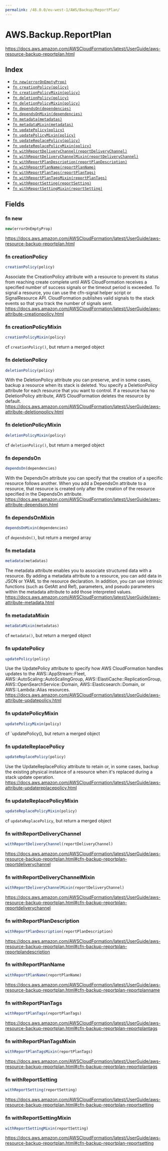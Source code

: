 ```yaml
---
permalink: /48.0.0/eu-west-1/AWS/Backup/ReportPlan/
---
```


# AWS.Backup.ReportPlan

https://docs.aws.amazon.com/AWSCloudFormation/latest/UserGuide/aws-resource-backup-reportplan.html

## Index

* [`fn new(errorOnEmptyProp)`](#fn-new)
* [`fn creationPolicy(policy)`](#fn-creationpolicy)
* [`fn creationPolicyMixin(policy)`](#fn-creationpolicymixin)
* [`fn deletionPolicy(policy)`](#fn-deletionpolicy)
* [`fn deletionPolicyMixin(policy)`](#fn-deletionpolicymixin)
* [`fn dependsOn(dependencies)`](#fn-dependson)
* [`fn dependsOnMixin(dependencies)`](#fn-dependsonmixin)
* [`fn metadata(metadatas)`](#fn-metadata)
* [`fn metadataMixin(metadatas)`](#fn-metadatamixin)
* [`fn updatePolicy(policy)`](#fn-updatepolicy)
* [`fn updatePolicyMixin(policy)`](#fn-updatepolicymixin)
* [`fn updateReplacePolicy(policy)`](#fn-updatereplacepolicy)
* [`fn updateReplacePolicyMixin(policy)`](#fn-updatereplacepolicymixin)
* [`fn withReportDeliveryChannel(reportDeliveryChannel)`](#fn-withreportdeliverychannel)
* [`fn withReportDeliveryChannelMixin(reportDeliveryChannel)`](#fn-withreportdeliverychannelmixin)
* [`fn withReportPlanDescription(reportPlanDescription)`](#fn-withreportplandescription)
* [`fn withReportPlanName(reportPlanName)`](#fn-withreportplanname)
* [`fn withReportPlanTags(reportPlanTags)`](#fn-withreportplantags)
* [`fn withReportPlanTagsMixin(reportPlanTags)`](#fn-withreportplantagsmixin)
* [`fn withReportSetting(reportSetting)`](#fn-withreportsetting)
* [`fn withReportSettingMixin(reportSetting)`](#fn-withreportsettingmixin)

## Fields

### fn new

```ts
new(errorOnEmptyProp)
```

https://docs.aws.amazon.com/AWSCloudFormation/latest/UserGuide/aws-resource-backup-reportplan.html

### fn creationPolicy

```ts
creationPolicy(policy)
```

Associate the CreationPolicy attribute with a resource to prevent its status from reaching create complete until AWS CloudFormation receives a specified number of success signals or the timeout period is exceeded. To signal a resource, you can use the cfn-signal helper script or SignalResource API. CloudFormation publishes valid signals to the stack events so that you track the number of signals sent. 
https://docs.aws.amazon.com/AWSCloudFormation/latest/UserGuide/aws-attribute-creationpolicy.html

### fn creationPolicyMixin

```ts
creationPolicyMixin(policy)
```

cf `creationPolicy()`, but return a merged object

### fn deletionPolicy

```ts
deletionPolicy(policy)
```

With the DeletionPolicy attribute you can preserve, and in some cases, backup a resource when its stack is deleted. You specify a DeletionPolicy attribute for each resource that you want to control. If a resource has no DeletionPolicy attribute, AWS CloudFormation deletes the resource by default. 
https://docs.aws.amazon.com/AWSCloudFormation/latest/UserGuide/aws-attribute-deletionpolicy.html

### fn deletionPolicyMixin

```ts
deletionPolicyMixin(policy)
```

cf `deletionPolicy()`, but return a merged object

### fn dependsOn

```ts
dependsOn(dependencies)
```

With the DependsOn attribute you can specify that the creation of a specific resource follows another. When you add a DependsOn attribute to a resource, that resource is created only after the creation of the resource specified in the DependsOn attribute. 
https://docs.aws.amazon.com/AWSCloudFormation/latest/UserGuide/aws-attribute-dependson.html

### fn dependsOnMixin

```ts
dependsOnMixin(dependencies)
```

cf `dependsOn()`, but return a merged array

### fn metadata

```ts
metadata(metadatas)
```

The metadata attribute enables you to associate structured data with a resource. By adding a metadata attribute to a resource, you can add data in JSON or YAML to the resource declaration. In addition, you can use intrinsic functions (such as GetAtt and Ref), parameters, and pseudo parameters within the metadata attribute to add those interpreted values. 
https://docs.aws.amazon.com/AWSCloudFormation/latest/UserGuide/aws-attribute-metadata.html

### fn metadataMixin

```ts
metadataMixin(metadatas)
```

cf `metadata()`, but return a merged object

### fn updatePolicy

```ts
updatePolicy(policy)
```

Use the UpdatePolicy attribute to specify how AWS CloudFormation handles updates to the AWS::AppStream::Fleet, AWS::AutoScaling::AutoScalingGroup, AWS::ElastiCache::ReplicationGroup, AWS::OpenSearchService::Domain, AWS::Elasticsearch::Domain, or AWS::Lambda::Alias resources. 
https://docs.aws.amazon.com/AWSCloudFormation/latest/UserGuide/aws-attribute-updatepolicy.html

### fn updatePolicyMixin

```ts
updatePolicyMixin(policy)
```

cf `updatePolicy(), but return a merged object

### fn updateReplacePolicy

```ts
updateReplacePolicy(policy)
```

Use the UpdateReplacePolicy attribute to retain or, in some cases, backup the existing physical instance of a resource when it's replaced during a stack update operation. 
https://docs.aws.amazon.com/AWSCloudFormation/latest/UserGuide/aws-attribute-updatereplacepolicy.html

### fn updateReplacePolicyMixin

```ts
updateReplacePolicyMixin(policy)
```

cf `updateReplacePolicy`, but return a merged object

### fn withReportDeliveryChannel

```ts
withReportDeliveryChannel(reportDeliveryChannel)
```

https://docs.aws.amazon.com/AWSCloudFormation/latest/UserGuide/aws-resource-backup-reportplan.html#cfn-backup-reportplan-reportdeliverychannel

### fn withReportDeliveryChannelMixin

```ts
withReportDeliveryChannelMixin(reportDeliveryChannel)
```

https://docs.aws.amazon.com/AWSCloudFormation/latest/UserGuide/aws-resource-backup-reportplan.html#cfn-backup-reportplan-reportdeliverychannel

### fn withReportPlanDescription

```ts
withReportPlanDescription(reportPlanDescription)
```

https://docs.aws.amazon.com/AWSCloudFormation/latest/UserGuide/aws-resource-backup-reportplan.html#cfn-backup-reportplan-reportplandescription

### fn withReportPlanName

```ts
withReportPlanName(reportPlanName)
```

https://docs.aws.amazon.com/AWSCloudFormation/latest/UserGuide/aws-resource-backup-reportplan.html#cfn-backup-reportplan-reportplanname

### fn withReportPlanTags

```ts
withReportPlanTags(reportPlanTags)
```

https://docs.aws.amazon.com/AWSCloudFormation/latest/UserGuide/aws-resource-backup-reportplan.html#cfn-backup-reportplan-reportplantags

### fn withReportPlanTagsMixin

```ts
withReportPlanTagsMixin(reportPlanTags)
```

https://docs.aws.amazon.com/AWSCloudFormation/latest/UserGuide/aws-resource-backup-reportplan.html#cfn-backup-reportplan-reportplantags

### fn withReportSetting

```ts
withReportSetting(reportSetting)
```

https://docs.aws.amazon.com/AWSCloudFormation/latest/UserGuide/aws-resource-backup-reportplan.html#cfn-backup-reportplan-reportsetting

### fn withReportSettingMixin

```ts
withReportSettingMixin(reportSetting)
```

https://docs.aws.amazon.com/AWSCloudFormation/latest/UserGuide/aws-resource-backup-reportplan.html#cfn-backup-reportplan-reportsetting